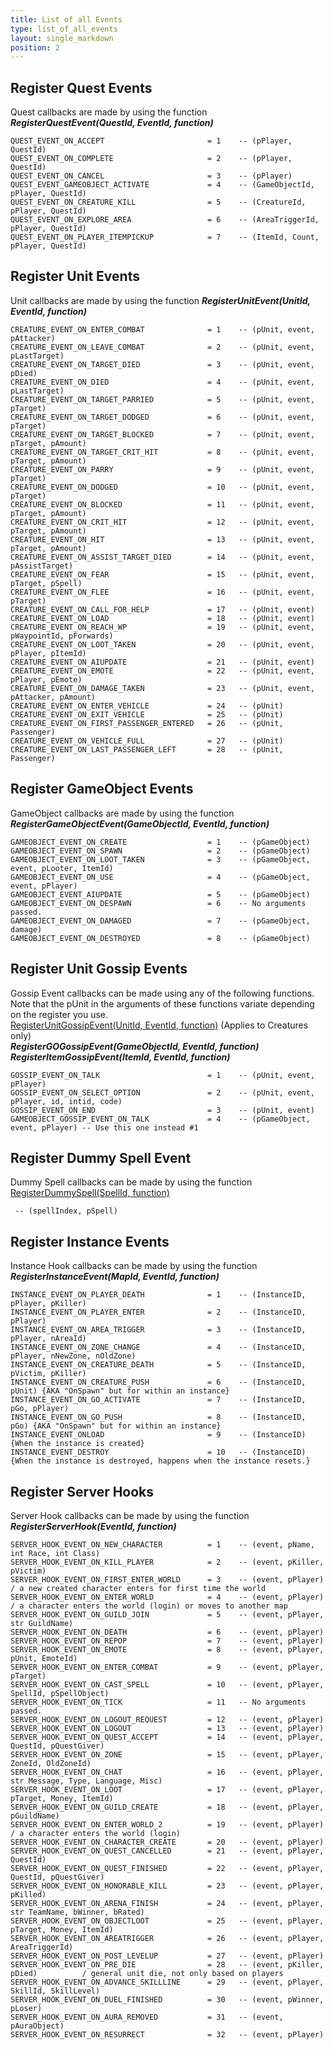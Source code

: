 ```yaml
---
title: List of all Events
type: list_of_all_events
layout: single_markdown
position: 2
---
```


## Register Quest Events

Quest callbacks are made by using the function ***RegisterQuestEvent(QuestId, EventId, function)***

```
QUEST_EVENT_ON_ACCEPT                       = 1    -- (pPlayer, QuestId)
QUEST_EVENT_ON_COMPLETE                     = 2    -- (pPlayer, QuestId)
QUEST_EVENT_ON_CANCEL                       = 3    -- (pPlayer)
QUEST_EVENT_GAMEOBJECT_ACTIVATE             = 4    -- (GameObjectId, pPlayer, QuestId)
QUEST_EVENT_ON_CREATURE_KILL                = 5    -- (CreatureId, pPlayer, QuestId)
QUEST_EVENT_ON_EXPLORE_AREA                 = 6    -- (AreaTriggerId, pPlayer, QuestId)
QUEST_EVENT_ON_PLAYER_ITEMPICKUP            = 7    -- (ItemId, Count, pPlayer, QuestId)
```

## Register Unit Events

Unit callbacks are made by using the function ***RegisterUnitEvent(UnitId, EventId, function)***

```
CREATURE_EVENT_ON_ENTER_COMBAT              = 1    -- (pUnit, event, pAttacker)
CREATURE_EVENT_ON_LEAVE_COMBAT              = 2    -- (pUnit, event, pLastTarget)
CREATURE_EVENT_ON_TARGET_DIED               = 3    -- (pUnit, event, pDied)
CREATURE_EVENT_ON_DIED                      = 4    -- (pUnit, event, pLastTarget)
CREATURE_EVENT_ON_TARGET_PARRIED            = 5    -- (pUnit, event, pTarget)
CREATURE_EVENT_ON_TARGET_DODGED             = 6    -- (pUnit, event, pTarget)
CREATURE_EVENT_ON_TARGET_BLOCKED            = 7    -- (pUnit, event, pTarget, pAmount)
CREATURE_EVENT_ON_TARGET_CRIT_HIT           = 8    -- (pUnit, event, pTarget, pAmount)
CREATURE_EVENT_ON_PARRY                     = 9    -- (pUnit, event, pTarget)
CREATURE_EVENT_ON_DODGED                    = 10   -- (pUnit, event, pTarget)
CREATURE_EVENT_ON_BLOCKED                   = 11   -- (pUnit, event, pTarget, pAmount)
CREATURE_EVENT_ON_CRIT_HIT                  = 12   -- (pUnit, event, pTarget, pAmount)
CREATURE_EVENT_ON_HIT                       = 13   -- (pUnit, event, pTarget, pAmount)
CREATURE_EVENT_ON_ASSIST_TARGET_DIED        = 14   -- (pUnit, event, pAssistTarget)
CREATURE_EVENT_ON_FEAR                      = 15   -- (pUnit, event, pTarget, pSpell)
CREATURE_EVENT_ON_FLEE                      = 16   -- (pUnit, event, pTarget)
CREATURE_EVENT_ON_CALL_FOR_HELP             = 17   -- (pUnit, event)
CREATURE_EVENT_ON_LOAD                      = 18   -- (pUnit, event)
CREATURE_EVENT_ON_REACH_WP                  = 19   -- (pUnit, event, pWaypointId, pForwards)
CREATURE_EVENT_ON_LOOT_TAKEN                = 20   -- (pUnit, event, pPlayer, pItemId)
CREATURE_EVENT_ON_AIUPDATE                  = 21   -- (pUnit, event)
CREATURE_EVENT_ON_EMOTE                     = 22   -- (pUnit, event, pPlayer, pEmote)
CREATURE_EVENT_ON_DAMAGE_TAKEN              = 23   -- (pUnit, event, pAttacker, pAmount)
CREATURE_EVENT_ON_ENTER_VEHICLE             = 24   -- (pUnit)
CREATURE_EVENT_ON_EXIT_VEHICLE              = 25   -- (pUnit)
CREATURE_EVENT_ON_FIRST_PASSENGER_ENTERED   = 26   -- (pUnit, Passenger)
CREATURE_EVENT_ON_VEHICLE_FULL              = 27   -- (pUnit)
CREATURE_EVENT_ON_LAST_PASSENGER_LEFT       = 28   -- (pUnit, Passenger)
```

## Register GameObject Events

GameObject callbacks are made by using the function ***RegisterGameObjectEvent(GameObjectId, EventId, function)***

```
GAMEOBJECT_EVENT_ON_CREATE                  = 1    -- (pGameObject)
GAMEOBJECT_EVENT_ON_SPAWN                   = 2    -- (pGameObject)
GAMEOBJECT_EVENT_ON_LOOT_TAKEN              = 3    -- (pGameObject, event, pLooter, ItemId)
GAMEOBJECT_EVENT_ON_USE                     = 4    -- (pGameObject, event, pPlayer)
GAMEOBJECT_EVENT_AIUPDATE                   = 5    -- (pGameObject)
GAMEOBJECT_EVENT_ON_DESPAWN                 = 6    -- No arguments passed.
GAMEOBJECT_EVENT_ON_DAMAGED                 = 7    -- (pGameObject, damage)
GAMEOBJECT_EVENT_ON_DESTROYED               = 8    -- (pGameObject)
```

## Register Unit Gossip Events

Gossip Event callbacks can be made using any of the following functions. Note that the pUnit in the arguments of these functions variate depending on the register you use.       
[RegisterUnitGossipEvent(UnitId, EventId, function)](/Wiki/docs/standards_scripts/methods_lua/List_of_all_Events/Lua_RegisterUnitGossipEvent) (Applies to Creatures only)            
***RegisterGOGossipEvent(GameObjectId, EventId, function)***        
***RegisterItemGossipEvent(ItemId, EventId, function)***     

```
GOSSIP_EVENT_ON_TALK                        = 1    -- (pUnit, event, pPlayer)
GOSSIP_EVENT_ON_SELECT_OPTION               = 2    -- (pUnit, event, pPlayer, id, intid, code)
GOSSIP_EVENT_ON_END                         = 3    -- (pUnit, event)
GAMEOBJECT_GOSSIP_EVENT_ON_TALK             = 4    -- (pGameObject, event, pPlayer) -- Use this one instead #1
```

## Register Dummy Spell Event

Dummy Spell callbacks can be made by using the function [RegisterDummySpell(SpellId, function)](/Wiki/docs/standards_scripts/methods_lua/List_of_all_Events/Lua_RegisterDummySpell)

```
 -- (spellIndex, pSpell)
```

## Register Instance Events

Instance Hook callbacks can be made by using the function ***RegisterInstanceEvent(MapId, EventId, function)***

```
INSTANCE_EVENT_ON_PLAYER_DEATH              = 1    -- (InstanceID, pPlayer, pKiller)
INSTANCE_EVENT_ON_PLAYER_ENTER              = 2    -- (InstanceID, pPlayer)
INSTANCE_EVENT_ON_AREA_TRIGGER              = 3    -- (InstanceID, pPlayer, nAreaId)
INSTANCE_EVENT_ON_ZONE_CHANGE               = 4    -- (InstanceID, pPlayer, nNewZone, nOldZone)
INSTANCE_EVENT_ON_CREATURE_DEATH            = 5    -- (InstanceID, pVictim, pKiller)
INSTANCE_EVENT_ON_CREATURE_PUSH             = 6    -- (InstanceID, pUnit) {AKA "OnSpawn" but for within an instance}
INSTANCE_EVENT_ON_GO_ACTIVATE               = 7    -- (InstanceID, pGo, pPlayer)
INSTANCE_EVENT_ON_GO_PUSH                   = 8    -- (InstanceID, pGo) {AKA "OnSpawn" but for within an instance}
INSTANCE_EVENT_ONLOAD                       = 9    -- (InstanceID) {When the instance is created}
INSTANCE_EVENT_DESTROY                      = 10   -- (InstanceID) {When the instance is destroyed, happens when the instance resets.}
```

## Register Server Hooks

Server Hook callbacks can be made by using the function ***RegisterServerHook(EventId, function)***

```
SERVER_HOOK_EVENT_ON_NEW_CHARACTER          = 1    -- (event, pName, int Race, int Class)
SERVER_HOOK_EVENT_ON_KILL_PLAYER            = 2    -- (event, pKiller, pVictim)
SERVER_HOOK_EVENT_ON_FIRST_ENTER_WORLD      = 3    -- (event, pPlayer)                 / a new created character enters for first time the world
SERVER_HOOK_EVENT_ON_ENTER_WORLD            = 4    -- (event, pPlayer)                 / a character enters the world (login) or moves to another map
SERVER_HOOK_EVENT_ON_GUILD_JOIN             = 5    -- (event, pPlayer, str GuildName)
SERVER_HOOK_EVENT_ON_DEATH                  = 6    -- (event, pPlayer)
SERVER_HOOK_EVENT_ON_REPOP                  = 7    -- (event, pPlayer)
SERVER_HOOK_EVENT_ON_EMOTE                  = 8    -- (event, pPlayer, pUnit, EmoteId)
SERVER_HOOK_EVENT_ON_ENTER_COMBAT           = 9    -- (event, pPlayer, pTarget)
SERVER_HOOK_EVENT_ON_CAST_SPELL             = 10   -- (event, pPlayer, SpellId, pSpellObject)
SERVER_HOOK_EVENT_ON_TICK                   = 11   -- No arguments passed.
SERVER_HOOK_EVENT_ON_LOGOUT_REQUEST         = 12   -- (event, pPlayer)
SERVER_HOOK_EVENT_ON_LOGOUT                 = 13   -- (event, pPlayer)
SERVER_HOOK_EVENT_ON_QUEST_ACCEPT           = 14   -- (event, pPlayer, QuestId, pQuestGiver)
SERVER_HOOK_EVENT_ON_ZONE                   = 15   -- (event, pPlayer, ZoneId, OldZoneId)
SERVER_HOOK_EVENT_ON_CHAT                   = 16   -- (event, pPlayer, str Message, Type, Language, Misc)
SERVER_HOOK_EVENT_ON_LOOT                   = 17   -- (event, pPlayer, pTarget, Money, ItemId)
SERVER_HOOK_EVENT_ON_GUILD_CREATE           = 18   -- (event, pPlayer, pGuildName)
SERVER_HOOK_EVENT_ON_ENTER_WORLD_2          = 19   -- (event, pPlayer)                 / a character enters the world (login)
SERVER_HOOK_EVENT_ON_CHARACTER_CREATE       = 20   -- (event, pPlayer)
SERVER_HOOK_EVENT_ON_QUEST_CANCELLED        = 21   -- (event, pPlayer, QuestId)
SERVER_HOOK_EVENT_ON_QUEST_FINISHED         = 22   -- (event, pPlayer, QuestId, pQuestGiver)
SERVER_HOOK_EVENT_ON_HONORABLE_KILL         = 23   -- (event, pPlayer, pKilled)
SERVER_HOOK_EVENT_ON_ARENA_FINISH           = 24   -- (event, pPlayer, str TeamName, bWinner, bRated)
SERVER_HOOK_EVENT_ON_OBJECTLOOT             = 25   -- (event, pPlayer, pTarget, Money, ItemId)
SERVER_HOOK_EVENT_ON_AREATRIGGER            = 26   -- (event, pPlayer, AreaTriggerId)
SERVER_HOOK_EVENT_ON_POST_LEVELUP           = 27   -- (event, pPlayer)
SERVER_HOOK_EVENT_ON_PRE_DIE                = 28   -- (event, pKiller, pDied)          / general unit die, not only based on players
SERVER_HOOK_EVENT_ON_ADVANCE_SKILLLINE      = 29   -- (event, pPlayer, SkillId, SkillLevel)
SERVER_HOOK_EVENT_ON_DUEL_FINISHED          = 30   -- (event, pWinner, pLoser)
SERVER_HOOK_EVENT_ON_AURA_REMOVED           = 31   -- (event, pAuraObject)
SERVER_HOOK_EVENT_ON_RESURRECT              = 32   -- (event, pPlayer)
```
